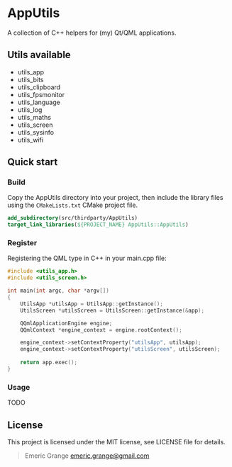 # AppUtils

A collection of C++ helpers for (my) Qt/QML applications.

## Utils available
- utils_app 
- utils_bits
- utils_clipboard
- utils_fpsmonitor
- utils_language
- utils_log
- utils_maths
- utils_screen
- utils_sysinfo
- utils_wifi

## Quick start

### Build

Copy the AppUtils directory into your project, then include the library files
using the `CMakeLists.txt` CMake project file.

```cmake
add_subdirectory(src/thirdparty/AppUtils)
target_link_libraries(${PROJECT_NAME} AppUtils::AppUtils)
```

### Register

Registering the QML type in C++ in your main.cpp file:

```cpp
#include <utils_app.h>
#include <utils_screen.h>

int main(int argc, char *argv[])
{
    UtilsApp *utilsApp = UtilsApp::getInstance();
    UtilsScreen *utilsScreen = UtilsScreen::getInstance(&app);

    QQmlApplicationEngine engine;
    QQmlContext *engine_context = engine.rootContext();

    engine_context->setContextProperty("utilsApp", utilsApp);
    engine_context->setContextProperty("utilsScreen", utilsScreen);
    
    return app.exec();
}
```

### Usage

TODO

## License

This project is licensed under the MIT license, see LICENSE file for details.

> Emeric Grange <emeric.grange@gmail.com>
